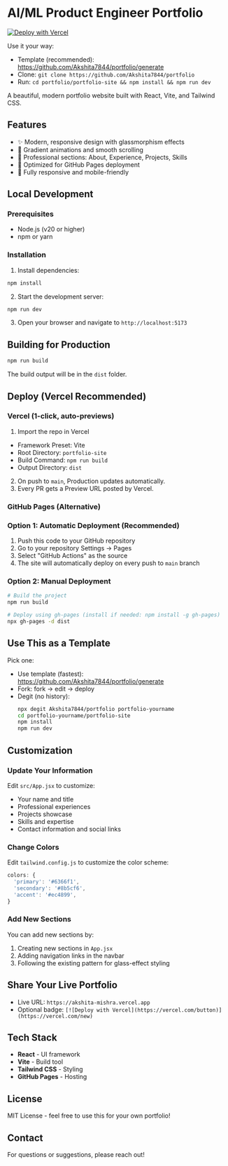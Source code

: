 # AI/ML Product Engineer Portfolio

[![Deploy with Vercel](https://vercel.com/button)](https://vercel.com/new/clone?repository-url=https%3A%2F%2Fgithub.com%2FAkshita7844%2Fportfolio&project-name=portfolio-site&repository-name=portfolio&root-directory=portfolio-site&build-command=npm%20run%20build&output-directory=dist)

Use it your way:
- Template (recommended): https://github.com/Akshita7844/portfolio/generate
- Clone: `git clone https://github.com/Akshita7844/portfolio`
- Run: `cd portfolio/portfolio-site && npm install && npm run dev`

A beautiful, modern portfolio website built with React, Vite, and Tailwind CSS.

## Features

- ✨ Modern, responsive design with glassmorphism effects
- 🎨 Gradient animations and smooth scrolling
- 💼 Professional sections: About, Experience, Projects, Skills
- 🚀 Optimized for GitHub Pages deployment
- 📱 Fully responsive and mobile-friendly

## Local Development

### Prerequisites

- Node.js (v20 or higher)
- npm or yarn

### Installation

1. Install dependencies:
```bash
npm install
```

2. Start the development server:
```bash
npm run dev
```

3. Open your browser and navigate to `http://localhost:5173`

## Building for Production

```bash
npm run build
```

The build output will be in the `dist` folder.

## Deploy (Vercel Recommended)

### Vercel (1-click, auto-previews)

1) Import the repo in Vercel
- Framework Preset: Vite
- Root Directory: `portfolio-site`
- Build Command: `npm run build`
- Output Directory: `dist`

2) On push to `main`, Production updates automatically.
3) Every PR gets a Preview URL posted by Vercel.

### GitHub Pages (Alternative)

### Option 1: Automatic Deployment (Recommended)

1. Push this code to your GitHub repository
2. Go to your repository Settings → Pages
3. Select "GitHub Actions" as the source
4. The site will automatically deploy on every push to `main` branch

### Option 2: Manual Deployment

```bash
# Build the project
npm run build

# Deploy using gh-pages (install if needed: npm install -g gh-pages)
npx gh-pages -d dist
```

## Use This as a Template

Pick one:
- Use template (fastest): https://github.com/Akshita7844/portfolio/generate
- Fork: fork → edit → deploy
- Degit (no history):
  ```bash
  npx degit Akshita7844/portfolio portfolio-yourname
  cd portfolio-yourname/portfolio-site
  npm install
  npm run dev
  ```

## Customization

### Update Your Information

Edit `src/App.jsx` to customize:
- Your name and title
- Professional experiences
- Projects showcase
- Skills and expertise
- Contact information and social links

### Change Colors

Edit `tailwind.config.js` to customize the color scheme:

```js
colors: {
  'primary': '#6366f1',
  'secondary': '#8b5cf6',
  'accent': '#ec4899',
}
```

### Add New Sections

You can add new sections by:
1. Creating new sections in `App.jsx`
2. Adding navigation links in the navbar
3. Following the existing pattern for glass-effect styling

## Share Your Live Portfolio

- Live URL: `https://akshita-mishra.vercel.app`
- Optional badge: `[![Deploy with Vercel](https://vercel.com/button)](https://vercel.com/new)`

## Tech Stack

- **React** - UI framework
- **Vite** - Build tool
- **Tailwind CSS** - Styling
- **GitHub Pages** - Hosting

## License

MIT License - feel free to use this for your own portfolio!

## Contact

For questions or suggestions, please reach out!
